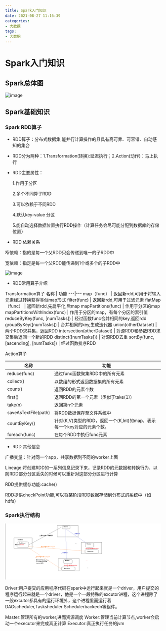 ```yaml
---
title: Spark入门知识
date: 2021-08-27 11:16:39
categories: 
- 大数据
tags:
- 大数据
---
```


# Spark入门知识

## Spark总体图

![image](file:///D:/%E5%AD%A6%E4%B9%A0%E8%A7%86%E9%A2%91/spark.jpg)

## Spark基础知识

### Spark RDD算子

- RDD算子：分布式数据集,能并行计算操作的且具有高可靠、可容错、自动感知的集合


- RDD分为两种：1.Transformation(转换):延迟执行；2.Action(动作)：马上执行

- RDD主要属性：

    1.作用于分区
    
    2.多个不同算子RDD
    
    3.可以依赖于不同RDD
    
    4.默认key-value 分区
    
    5.能自动选择数据位置执行RDD操作（计算任务会尽可能分配到数据库的存储位置）


- RDD 依赖关系

窄依赖：指的是每一个父RDD只会传递到唯一的子RDD中

宽依赖：指定是每一个父RDD能传递到1个或多个的子RDD中

![image](https://note.youdao.com/favicon.ico)

- RDD常用算子介绍

Transformation算子
名称 | 功能
---|---
map（func） | 返回新rdd,可用于将输入元素经过转换获得类似map形式
filter(func) | 返回新rdd,可用于过滤元素
flatMap（func） | 返回新rdd,先扁平化,后map
mapPartitions(func) | 作用于分区的map
mapPartitionsWithIndex(func) | 作用于分区的map，有每个分区的索引值
reduceByKey(func, [numTasks]) | 经过函数func合并相同的key,返回rdd
groupByKey([numTasks]) |    合并相同的key,生成迭代器
union(otherDataset) |  两个RDD求并集，返回RDD
intersection(otherDataset)  |  对源RDD和参数RDD求交集后返回一个新的RDD
distinct([numTasks]))  |  对源RDD去重
sortBy(func,[ascending], [numTasks]) | 经过函数排序RDD


Action算子

名称 | 功能
---|---
reduce(func) | 通过func函数聚集RDD中的所有元素
collect() | 以数组的形式返回数据集的所有元素
count() | 返回RDD的元素个数
first() | 返回RDD的第一个元素（类似于take(1)）
take(n) | 返回第n个元素
saveAsTextFile(path) | 将RDD数据保存至文件系统中
countByKey() | 针对(K,V)类型的RDD，返回一个(K,Int)的map，表示每一个key对应的元素个数。
foreach(func) | 在每个RDD中执行func元素

- RDD 其他信息

广播变量：针对同一个app，共享数据到不同的worker上面

Lineage:将创建RDD的一系列信息记录下来，记录RDD的元数据和转换行为，以防RDD部分分区丢失的时候可以重新对这部分分区进行计算

RDD提供缓存功能:cache()

RDD提供checkPoint功能,可以将某阶段RDD数据存储到分布式的系统中（如hdfs）


### Spark执行结构

![spark-sql](/images/bdata/spark.png)

Driver:用户提交的应用程序代码在spark中运行起来就是一个driver，用户提交的程序运行起来就是一个driver，他是一个一段特殊的excutor进程，这个进程除了一般excutor都具有的运行环境外，这个进程里面运行着DAGscheduler,Tasksheduler Schedulerbackedn等组件。

Master:管理所有的worker,进而资源调度
Worker:管理当前计算节点,worker会启动一个executor来完成真正计算
Executor:真正执行任务的jvm











